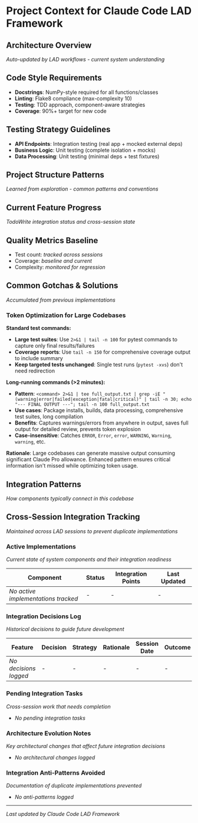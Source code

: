 # Project Context for Claude Code LAD Framework

## Architecture Overview
*Auto-updated by LAD workflows - current system understanding*

## Code Style Requirements
- **Docstrings**: NumPy-style required for all functions/classes
- **Linting**: Flake8 compliance (max-complexity 10)
- **Testing**: TDD approach, component-aware strategies
- **Coverage**: 90%+ target for new code

## Testing Strategy Guidelines
- **API Endpoints**: Integration testing (real app + mocked external deps)
- **Business Logic**: Unit testing (complete isolation + mocks)
- **Data Processing**: Unit testing (minimal deps + test fixtures)

## Project Structure Patterns
*Learned from exploration - common patterns and conventions*

## Current Feature Progress
*TodoWrite integration status and cross-session state*

## Quality Metrics Baseline
- Test count: *tracked across sessions*
- Coverage: *baseline and current*
- Complexity: *monitored for regression*

## Common Gotchas & Solutions
*Accumulated from previous implementations*

### Token Optimization for Large Codebases
**Standard test commands:**
- **Large test suites**: Use `2>&1 | tail -n 100` for pytest commands to capture only final results/failures
- **Coverage reports**: Use `tail -n 150` for comprehensive coverage output to include summary
- **Keep targeted tests unchanged**: Single test runs (`pytest -xvs`) don't need redirection

**Long-running commands (>2 minutes):**
- **Pattern**: `<command> 2>&1 | tee full_output.txt | grep -iE "(warning|error|failed|exception|fatal|critical)" | tail -n 30; echo "--- FINAL OUTPUT ---"; tail -n 100 full_output.txt`
- **Use cases**: Package installs, builds, data processing, comprehensive test suites, long compilation
- **Benefits**: Captures warnings/errors from anywhere in output, saves full output for detailed review, prevents token explosion
- **Case-insensitive**: Catches `ERROR`, `Error`, `error`, `WARNING`, `Warning`, `warning`, etc.

**Rationale**: Large codebases can generate massive output consuming significant Claude Pro allowance. Enhanced pattern ensures critical information isn't missed while optimizing token usage.

## Integration Patterns
*How components typically connect in this codebase*

## Cross-Session Integration Tracking
*Maintained across LAD sessions to prevent duplicate implementations*

### Active Implementations
*Current state of system components and their integration readiness*

| Component | Status | Integration Points | Last Updated |
|-----------|--------|--------------------|--------------|
| *No active implementations tracked* | - | - | - |

### Integration Decisions Log
*Historical decisions to guide future development*

| Feature | Decision | Strategy | Rationale | Session Date | Outcome |
|---------|----------|----------|-----------|--------------|---------|
| *No decisions logged* | - | - | - | - | - |

### Pending Integration Tasks
*Cross-session work that needs completion*

- *No pending integration tasks*

### Architecture Evolution Notes
*Key architectural changes that affect future integration decisions*

- *No architectural changes logged*

### Integration Anti-Patterns Avoided
*Documentation of duplicate implementations prevented*

- *No anti-patterns logged*

---
*Last updated by Claude Code LAD Framework*